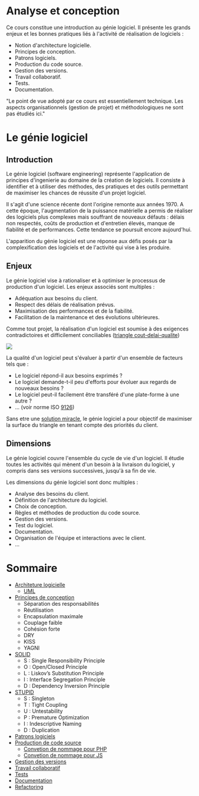 # Analyse et conception

Ce cours constitue une introduction au génie logiciel. Il présente les grands enjeux et les bonnes pratiques liés à l'activité de réalisation de logiciels :

- Notion d'architecture logicielle.
- Principes de conception.
- Patrons logiciels.
- Production du code source.
- Gestion des versions.
- Travail collaboratif.
- Tests.
- Documentation.

"Le point de vue adopté par ce cours est essentiellement technique. Les aspects organisationnels (gestion de projet) et méthodologiques ne sont pas étudiés ici."

# Le génie logiciel
## Introduction
Le génie logiciel (software engineering) représente l'application de principes d'ingenierie au domaine de la création de logiciels. Il consiste à identifier et à utiliser des méthodes, des pratiques et des outils permettant de maximiser les chances de réussite d'un projet logiciel.

Il s'agit d'une science récente dont l'origine remonte aux années 1970. A cette époque, l'augmentation de la puissance matérielle a permis de réaliser des logiciels plus complexes mais souffrant de nouveaux défauts : délais non respectés, coûts de production et d'entretien élevés, manque de fiabilité et de performances. Cette tendance se poursuit encore aujourd'hui.

L'apparition du génie logiciel est une réponse aux défis posés par la complexification des logiciels et de l'activité qui vise à les produire.

## Enjeux
Le génie logiciel vise à rationaliser et à optimiser le processus de production d'un logiciel. Les enjeux associés sont multiples :
- Adéquation aux besoins du client.
- Respect des délais de réalisation prévus.
- Maximisation des performances et de la fiabilité.
- Facilitation de la maintenance et des évolutions ultérieures.

Comme tout projet, la réalisation d'un logiciel est soumise à des exigences contradictoires et difficilement conciliables ([triangle cout-delai-qualite](./triangleQualiteCoutDelai.md))

![](https://2847164876-files.gitbook.io/~/files/v0/b/gitbook-legacy-files/o/assets%2F-LDB4vgNE8GeGbLj6zqs%2F-LDB6opZ8PcgPlJl9qkn%2F-LDB8rSQJ0vMd-3sSUaD%2Ftriangle-qualite-cout-delai.jpg?generation=1527064789893413&alt=media)

La qualité d'un logiciel peut s'évaluer à partir d'un ensemble de facteurs tels que :

- Le logiciel répond-il aux besoins exprimés ?
- Le logiciel demande-t-il peu d'efforts pour évoluer aux regards de nouveaux besoins ?
- Le logiciel peut-il facilement être transféré d'une plate-forme à une autre ?
- ... (voir norme ISO [9126](https://fr.wikipedia.org/wiki/ISO/CEI_9126))

Sans etre une [solution miracle](https://fr.wikipedia.org/wiki/Pas_de_balle_en_argent), le génie logiciel a pour objectif de maximiser la surface du triangle en tenant compte des priorités du client.

## Dimensions
Le génie logiciel couvre l'ensemble du cycle de vie d'un logiciel. Il étudie toutes les activités qui mènent d'un besoin à la livraison du logiciel, y compris dans ses versions successives, jusqu'à sa fin de vie.

Les dimensions du génie logiciel sont donc multiples :
- Analyse des besoins du client.
- Définition de l'architecture du logiciel.
- Choix de conception.
- Règles et méthodes de production du code source.
- Gestion des versions.
- Test du logiciel.
- Documentation.
- Organisation de l'équipe et interactions avec le client.
- ...

# Sommaire
- [Architeture logicielle](./architectureLogicielle.md)
    - [UML](../../UML/readme.md)
- [Principes de conception](./principeConception.md)
    - Séparation des responsabilités
    - Réutilisation
    - Encapsulation maximale
    - Couplage faible
    - Cohésion forte
    - DRY
    - KISS
    - YAGNI
- [SOLID](./SOLID.md)
    - S : Single Responsibility Principle
    - O : Open/Closed Principle
    - L : Liskov’s Substitution Principle
    - I : Interface Segregation Principle
    - D : Dependency Inversion Principle
- [STUPID](./STUPID.md)
    - S : Singleton
    - T : Tight Coupling
    - U : Untestability
    - P : Premature Optimization
    - I : Indescriptive Naming
    - D : Duplication
- [Patrons logiciels](./patronsLogiciels.md) <!-- pas finis -->
- [Production de code source](./productionCodeSource.md)
    - [Convetion de nommage pour PHP](https://github.com/Formation-DWWM-2022/formation_web/tree/main/PHP#notre-guide-de-style-php----quest-ce-que-le-psr-)
    - [Convetion de nommage pour JS](https://github.com/Formation-DWWM-2022/formation_web/tree/main/JS#notre-guide-de-style-javascript)
- [Gestion des versions](../../GIT/readme.md)
- [Travail collaboratif](../../GIT/readme.md)
- [Tests](../TestDevelopment/readme.md)
- [Documentation](../DocumentationTechnique/readme.md)
- [Refactoring](./refactoring.md)
